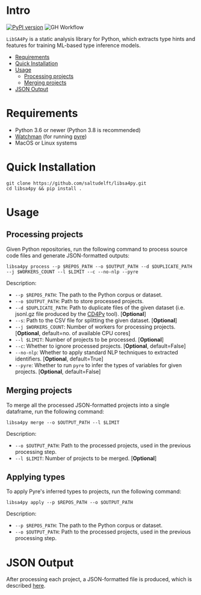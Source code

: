 # Intro
[![PyPI version](https://badge.fury.io/py/libsa4py.svg)](https://badge.fury.io/py/libsa4py) 
![GH Workflow](https://github.com/saltudelft/libsa4py/actions/workflows/libsa4py_test.yaml/badge.svg)

`LibSA4Py` is a static analysis library for Python, which extracts type hints and features for training ML-based type inference models.

- [Requirements](#requirements)
- [Quick Installation](#quick-installation)
- [Usage](#usage)
  - [Processing projects](#processing-projects)
  - [Merging projects](#merging-projects)
- [JSON Output](#json-output)

# Requirements

- Python 3.6 or newer (Python 3.8 is recommended)
- [Watchman](https://facebook.github.io/watchman/) (for running [pyre](https://pyre-check.org/))
- MacOS or Linux systems

# Quick Installation

```
git clone https://github.com/saltudelft/libsa4py.git
cd libsa4py && pip install .
```

# Usage
## Processing projects
Given Python repositories, run the following command to process source code files and generate JSON-formatted outputs:
```
libsa4py process --p $REPOS_PATH --o $OUTPUT_PATH --d $DUPLICATE_PATH --j $WORKERS_COUNT --l $LIMIT --c --no-nlp --pyre
```

Description:
- `--p $REPOS_PATH`: The path to the Python corpus or dataset.
- `--o $OUTPUT_PATH`: Path to store processed projects.
- `--d $DUPLICATE_PATH`: Path to duplicate files of the given dataset (i.e. jsonl.gz file produced by the [CD4Py](https://github.com/saltudelft/CD4Py) tool). [**Optional**]
- `--s`: Path to the CSV file for splitting the given dataset. [**Optional**]
- `--j $WORKERS_COUNT`: Number of workers for processing projects. [**Optional**, default=no. of available CPU cores]
- `--l $LIMIT`: Number of projects to be processed. [**Optional**]
- `--c`: Whether to ignore processed projects. [**Optional**, default=False]
- `--no-nlp`: Whether to apply standard NLP techniques to extracted identifiers. [**Optional**, default=True]
- `--pyre`: Whether to run `pyre` to infer the types of variables for given projects. [**Optional**, default=False]

## Merging projects
To merge all the processed JSON-formatted projects into a single dataframe, run the following command:
```
libsa4py merge --o $OUTPUT_PATH --l $LIMIT
```

Description:
- `--o $OUTPUT_PATH`: Path to the processed projects, used in the previous processing step.
- `--l $LIMIT`: Number of projects to be merged. [**Optional**]

## Applying types
To apply Pyre's inferred types to projects, run the following command:
```
libsa4py apply --p $REPOS_PATH --o $OUTPUT_PATH
```

Description:
- `--p $REPOS_PATH`: The path to the Python corpus or dataset.
- `--o $OUTPUT_PATH`: Path to the processed projects, used in the previous processing step.

# JSON Output
After processing each project, a JSON-formatted file is produced, which is described [here](https://github.com/saltudelft/light-sa-type-inf/blob/master/JSONOutput.md).